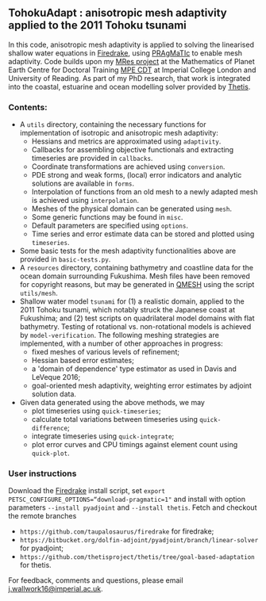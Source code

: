 ## TohokuAdapt : anisotropic mesh adaptivity applied to the 2011 Tohoku tsunami ##

In this code, anisotropic mesh adaptivity is applied to solving the linearised shallow water equations in
[Firedrake][1], using [PRAgMaTIc][2] to enable mesh adaptivity. Code builds upon my [MRes project][3] at the Mathematics
of Planet Earth Centre for Doctoral Training [MPE CDT][4] at Imperial College London and University of Reading. 
As part of my PhD research, that work is integrated into the coastal, estuarine and ocean modelling solver provided by 
[Thetis][5].

### Contents:
* A ``utils`` directory, containing the necessary functions for implementation of isotropic and anisotropic mesh
adaptivity:
    * Hessians and metrics are approximated using ``adaptivity``.
    * Callbacks for assembling objective functionals and extracting timeseries are provided in ``callbacks``.
    * Coordinate transformations are achieved using ``conversion``.
    * PDE strong and weak forms, (local) error indicators and analytic solutions are available in ``forms``.
    * Interpolation of functions from an old mesh to a newly adapted mesh is achieved using ``interpolation``.
    * Meshes of the physical domain can be generated using ``mesh``.
    * Some generic functions may be found in ``misc``.
    * Default parameters are specified using ``options``.
    * Time series and error estimate data can be stored and plotted using ``timeseries``.
* Some basic tests for the mesh adaptivity functionalities above are provided in ``basic-tests.py``.
* A ``resources`` directory, containing bathymetry and coastline data for the ocean domain surrounding Fukushima. Mesh
files have been removed for copyright reasons, but may be generated in [QMESH][6] using the script ``utils/mesh``.
* Shallow water model ``tsunami`` for (1) a realistic domain, applied to the 2011 
Tohoku tsunami, which notably struck the Japanese coast at Fukushima; and (2) test scripts on quadrilateral model 
domains with flat bathymetry. Testing of rotational vs. non-rotational models is achieved by ``model-verification``.
The following meshing strategies are implemented, with a number of other approaches in progress:
    * fixed meshes of various levels of refinement;
    * Hessian based error estimates;
    * a 'domain of dependence' type estimator as used in Davis and LeVeque 2016;
    * goal-oriented mesh adaptivity, weighting error estimates by adjoint solution data.
* Given data generated using the above methods, we may
    * plot timeseries using ``quick-timeseries``;
    * calculate total variations between timeseries using ``quick-difference``; 
    * integrate timeseries using ``quick-integrate``; 
    * plot error curves and CPU timings against element count using ``quick-plot``.
    
### User instructions

Download the [Firedrake][1] install script, set ``export PETSC_CONFIGURE_OPTIONS=“download-pragmatic=1"`` and install 
with option parameters ``--install pyadjoint`` and ``--install thetis``. Fetch and checkout the remote branches 
* ``https://github.com/taupalosaurus/firedrake`` for firedrake;
* ``https://bitbucket.org/dolfin-adjoint/pyadjoint/branch/linear-solver`` for pyadjoint;
* ``https://github.com/thetisproject/thetis/tree/goal-based-adaptation`` for thetis.

For feedback, comments and questions, please email j.wallwork16@imperial.ac.uk.

[1]: http://firedrakeproject.org/ "Firedrake"
[2]: https://github.com/meshadaptation/pragmatic "PRAgMaTIc"
[3]: https://github.com/jwallwork23/MResProject "MRes project"
[4]: http://mpecdt.org "MPE CDT"
[5]: http://thetisproject.org/index.html "Thetis"
[6]: http://www.qmesh.org "QMESH"